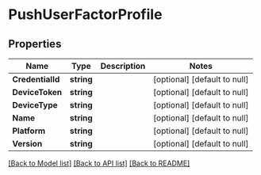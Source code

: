 # PushUserFactorProfile

## Properties
Name | Type | Description | Notes
------------ | ------------- | ------------- | -------------
**CredentialId** | **string** |  | [optional] [default to null]
**DeviceToken** | **string** |  | [optional] [default to null]
**DeviceType** | **string** |  | [optional] [default to null]
**Name** | **string** |  | [optional] [default to null]
**Platform** | **string** |  | [optional] [default to null]
**Version** | **string** |  | [optional] [default to null]

[[Back to Model list]](../README.md#documentation-for-models) [[Back to API list]](../README.md#documentation-for-api-endpoints) [[Back to README]](../README.md)

